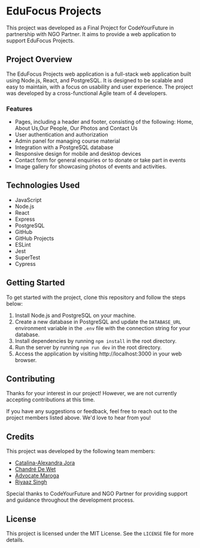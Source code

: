 # EduFocus Projects

This project was developed as a Final Project for CodeYourFuture in partnership with NGO Partner. It aims to provide a web application to support EduFocus Projects.

## Project Overview

The EduFocus Projects web application is a full-stack web application built using Node.js, React, and PostgreSQL. It is designed to be scalable and easy to maintain, with a focus on usability and user experience. The project was developed by a cross-functional Agile team of 4 developers.

### Features

- Pages, including a header and footer, consisting of the following: Home, About Us,Our People, Our Photos and Contact Us
- User authentication and authorization
- Admin panel for managing course material
- Integration with a PostgreSQL database
- Responsive design for mobile and desktop devices
- Contact form for general enquiries or to donate or take part in events
- Image gallery for showcasing photos of events and activities.


## Technologies Used

- JavaScript
- Node.js
- React
- Express
- PostgreSQL
- GitHub
- GitHub Projects
- ESLint
- Jest
- SuperTest
- Cypress

## Getting Started

To get started with the project, clone this repository and follow the steps below:

1. Install Node.js and PostgreSQL on your machine.
2. Create a new database in PostgreSQL and update the `DATABASE_URL` environment variable in the `.env` file with the connection string for your database.
3. Install dependencies by running `npm install` in the root directory.
4. Run the server by running `npm run dev` in the root directory.
5. Access the application by visiting http://localhost:3000 in your web browser.

## Contributing

Thanks for your interest in our project! However, we are not currently accepting contributions at this time.

If you have any suggestions or feedback, feel free to reach out to the project members listed above. We'd love to hear from you!



## Credits

This project was developed by the following team members:

- [Catalina-Alexandra Jora](https://github.com/AlexJora)
- [Chandré De Wet](https://github.com/chandredewet)
- [Advocate Maroga](https://github.com/AdvocateM)
- [Riyaaz Singh](https://github.com/Riyaazct) 

Special thanks to CodeYourFuture and NGO Partner for providing support and guidance throughout the development process.

## License

This project is licensed under the MIT License. See the `LICENSE` file for more details.

